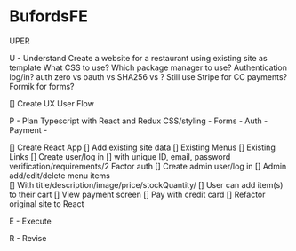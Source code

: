 # BufordsFE

UPER

U - Understand
Create a website for a restaurant using existing site as template
What CSS to use?
Which package manager to use?
Authentication log/in? auth zero vs oauth vs SHA256 vs ?
Still use Stripe for CC payments?
Formik for forms?

[] Create UX User Flow

P - Plan
Typescript with React and Redux
CSS/styling -
Forms -
Auth -
Payment -

[] Create React App
[] Add existing site data
[] Existing Menus
[] Existing Links
[] Create user/log in
[] with unique ID, email, password verification/requirements/2 Factor auth
[] Create admin user/log in
[] Admin add/edit/delete menu items  
[] With title/description/image/price/stockQuantity/
[] User can add item(s) to their cart
[] View payment screen
[] Pay with credit card
[] Refactor original site to React

E - Execute

R - Revise

